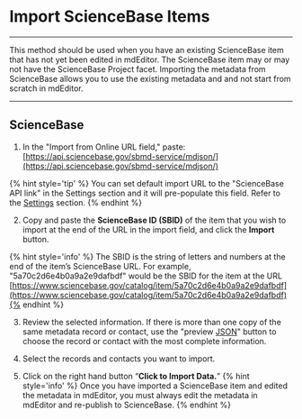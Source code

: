 # Import ScienceBase Items

---

This method should be used when you have an existing ScienceBase item that has not yet been edited in mdEditor. The ScienceBase item may or may not have the ScienceBase Project facet. Importing the metadata from ScienceBase allows you to use the existing metadata and and not start from scratch in mdEditor.

---

## ScienceBase 

1. In the "Import from Online URL field," paste: [https://api.sciencebase.gov/sbmd-service/mdjson/](https://api.sciencebase.gov/sbmd-service/mdjson/)

 {% hint style='tip' %} You can set default import URL to the "ScienceBase API link" in the Settings section and it will pre-populate this field. Refer to the [Settings](/settings.md) section. {% endhint %}

2. Copy and paste the **ScienceBase ID \(SBID\)** of the item that you wish to import at the end of the URL in the import field, and click the **Import** button.

  {% hint style='info' %} The SBID is the string of letters and numbers at the end of the item’s ScienceBase URL. For example,  "5a70c2d6e4b0a9a2e9dafbdf" would be the SBID for the item at the URL [https://www.sciencebase.gov/catalog/item/5a70c2d6e4b0a9a2e9dafbdf](https://www.sciencebase.gov/catalog/item/5a70c2d6e4b0a9a2e9dafbdf){% endhint %}

3. Review the selected information. If there is more than one copy of the same metadata record or contact, use the "preview [JSON](https://cookmt.gitbooks.io/mdeditor-for-lccs/content/GLOSSARY.html#json)" button to choose the record or contact with the most complete information.

4. Select the records and contacts you want to import.

5. Click on the right hand button “**Click to Import Data.**”
 {% hint style='info' %} 
Once you have imported a ScienceBase item and edited the metadata in mdEditor, you must always edit the metadata in mdEditor and re-publish to ScienceBase.
{% endhint %}

### 



